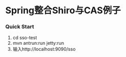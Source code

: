 # Spring整合Shiro与CAS例子

### Quick Start

  1. cd sso-test
  2. mvn antrun:run jetty:run
  3. 输入http://localhost:9090/sso
  

